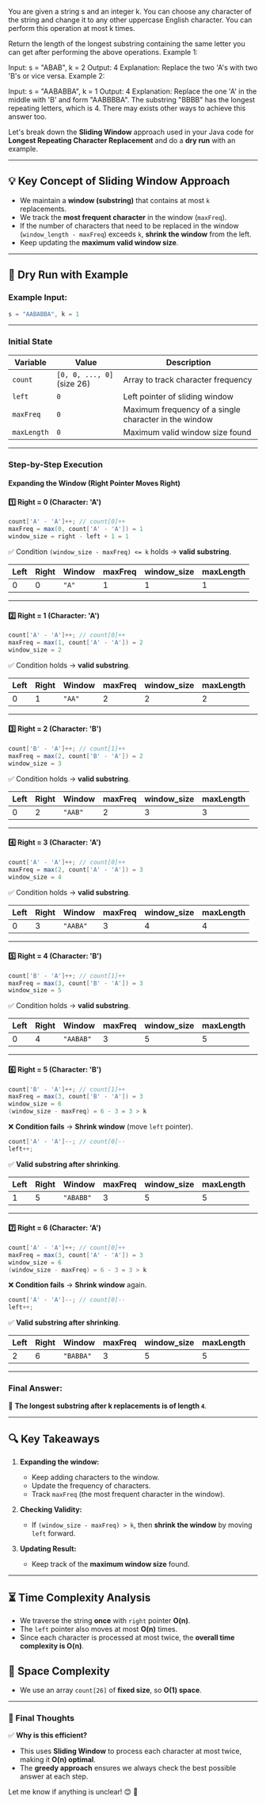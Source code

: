 You are given a string s and an integer k. You can choose any character of the string and change it to any other uppercase English character.
You can perform this operation at most k times.

Return the length of the longest substring containing the same letter you can get after performing the above operations.
Example 1:

Input: s = "ABAB", k = 2
Output: 4
Explanation: Replace the two 'A's with two 'B's or vice versa.
Example 2:

Input: s = "AABABBA", k = 1
Output: 4
Explanation: Replace the one 'A' in the middle with 'B' and form "AABBBBA".
The substring "BBBB" has the longest repeating letters, which is 4.
There may exists other ways to achieve this answer too.


 Let's break down the **Sliding Window** approach used in your Java code for **Longest Repeating Character Replacement** and do a **dry run** with an example.

---

## **💡 Key Concept of Sliding Window Approach**
- We maintain a **window (substring)** that contains at most `k` replacements.
- We track the **most frequent character** in the window (`maxFreq`).
- If the number of characters that need to be replaced in the window (`window_length - maxFreq`) exceeds `k`, **shrink the window** from the left.
- Keep updating the **maximum valid window size**.

---

## **📌 Dry Run with Example**
### **Example Input:**
```java
s = "AABABBA", k = 1
```

---

### **Initial State**
| Variable | Value | Description |
|----------|--------|-------------|
| `count`  | `[0, 0, ..., 0]` (size 26) | Array to track character frequency |
| `left`   | `0` | Left pointer of sliding window |
| `maxFreq` | `0` | Maximum frequency of a single character in the window |
| `maxLength` | `0` | Maximum valid window size found |

---

### **Step-by-Step Execution**
#### **Expanding the Window (Right Pointer Moves Right)**
#### **1️⃣ Right = 0 (Character: 'A')**
```java
count['A' - 'A']++; // count[0]++
maxFreq = max(0, count['A' - 'A']) = 1
window_size = right - left + 1 = 1
```
✅ Condition `(window_size - maxFreq) <= k` holds → **valid substring**.

| Left | Right | Window | maxFreq | window_size | maxLength |
|------|------|---------|---------|------------|-----------|
| 0    | 0    | `"A"`  | 1       | 1          | 1 |

---
#### **2️⃣ Right = 1 (Character: 'A')**
```java
count['A' - 'A']++; // count[0]++
maxFreq = max(1, count['A' - 'A']) = 2
window_size = 2
```
✅ Condition holds → **valid substring**.

| Left | Right | Window | maxFreq | window_size | maxLength |
|------|------|---------|---------|------------|-----------|
| 0    | 1    | `"AA"` | 2       | 2          | 2 |

---
#### **3️⃣ Right = 2 (Character: 'B')**
```java
count['B' - 'A']++; // count[1]++
maxFreq = max(2, count['B' - 'A']) = 2
window_size = 3
```
✅ Condition holds → **valid substring**.

| Left | Right | Window | maxFreq | window_size | maxLength |
|------|------|---------|---------|------------|-----------|
| 0    | 2    | `"AAB"` | 2       | 3          | 3 |

---
#### **4️⃣ Right = 3 (Character: 'A')**
```java
count['A' - 'A']++; // count[0]++
maxFreq = max(2, count['A' - 'A']) = 3
window_size = 4
```
✅ Condition holds → **valid substring**.

| Left | Right | Window | maxFreq | window_size | maxLength |
|------|------|---------|---------|------------|-----------|
| 0    | 3    | `"AABA"` | 3       | 4          | 4 |

---
#### **5️⃣ Right = 4 (Character: 'B')**
```java
count['B' - 'A']++; // count[1]++
maxFreq = max(3, count['B' - 'A']) = 3
window_size = 5
```
✅ Condition holds → **valid substring**.

| Left | Right | Window | maxFreq | window_size | maxLength |
|------|------|---------|---------|------------|-----------|
| 0    | 4    | `"AABAB"` | 3       | 5          | 5 |

---
#### **6️⃣ Right = 5 (Character: 'B')**
```java
count['B' - 'A']++; // count[1]++
maxFreq = max(3, count['B' - 'A']) = 3
window_size = 6
(window_size - maxFreq) = 6 - 3 = 3 > k
```
❌ **Condition fails** → **Shrink window** (move `left` pointer).
```java
count['A' - 'A']--; // count[0]--
left++;
```
✅ **Valid substring after shrinking**.

| Left | Right | Window | maxFreq | window_size | maxLength |
|------|------|---------|---------|------------|-----------|
| 1    | 5    | `"ABABB"` | 3       | 5          | 5 |

---
#### **7️⃣ Right = 6 (Character: 'A')**
```java
count['A' - 'A']++; // count[0]++
maxFreq = max(3, count['A' - 'A']) = 3
window_size = 6
(window_size - maxFreq) = 6 - 3 = 3 > k
```
❌ **Condition fails** → **Shrink window** again.

```java
count['A' - 'A']--; // count[0]--
left++;
```
✅ **Valid substring after shrinking**.

| Left | Right | Window | maxFreq | window_size | maxLength |
|------|------|---------|---------|------------|-----------|
| 2    | 6    | `"BABBA"` | 3       | 5          | 5 |

---
### **Final Answer:**
📌 **The longest substring after k replacements is of length `4`**.

---

## **🔍 Key Takeaways**
1. **Expanding the window:**  
   - Keep adding characters to the window.
   - Update the frequency of characters.
   - Track `maxFreq` (the most frequent character in the window).

2. **Checking Validity:**  
   - If `(window_size - maxFreq) > k`, then **shrink the window** by moving `left` forward.

3. **Updating Result:**  
   - Keep track of the **maximum window size** found.

---

## **⏳ Time Complexity Analysis**
- We traverse the string **once** with `right` pointer **O(n)**.
- The `left` pointer also moves at most **O(n)** times.
- Since each character is processed at most twice, the **overall time complexity is O(n)**.

## **💾 Space Complexity**
- We use an array `count[26]` of **fixed size**, so **O(1) space**.

---

### **🚀 Final Thoughts**
✅ **Why is this efficient?**
- This uses **Sliding Window** to process each character at most twice, making it **O(n) optimal**.
- The **greedy approach** ensures we always check the best possible answer at each step.

Let me know if anything is unclear! 😊 🚀
